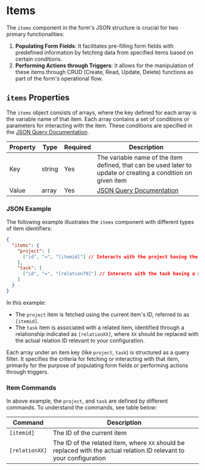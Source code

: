 # Items

The `items` component in the form's JSON structure is crucial for two primary functionalities:

1. **Populating Form Fields**: It facilitates pre-filling form fields with predefined information by fetching data from specified items based on certain conditions.
2. **Performing Actions through Triggers**: It allows for the manipulation of these items through CRUD (Create, Read, Update, Delete) functions as part of the form's operational flow.

## `items` Properties

The `items` object consists of arrays, where the key defined for each array is the variable name of that item. Each array contains a set of conditions or parameters for interacting with the item. These conditions are specified in the [JSON Query Documentation](/docs/JSON/json-query).

| Property | Type   | Required | Description |
|----------|--------|----------|-------------|
| Key      | string | Yes      | The variable name of the item defined, that can be used later to update or creating a condition on given item |
| Value    | array  | Yes      | [JSON Query Documentation](/docs/JSON/json-query) |

### JSON Example

The following example illustrates the `items` component with different types of item identifiers:

```json
{
  "items": {
    "project": [
      ["id", "=", "[itemid]"] // Interacts with the project having the current item's ID
    ],
    "task": [
      ["id", "=", "[relation79]"] // Interacts with the task having a specific relationship ID
    ]
  }
}
```

In this example:

- The `project` item is fetched using the current item's ID, referred to as `[itemid]`.
- The `task` item is associated with a related item, identified through a relationship indicated as `[relationXX]`, where `XX` should be replaced with the actual relation ID relevant to your configuration.

Each array under an item key (like `project`, `task`) is structured as a query filter. It specifies the criteria for fetching or interacting with that item, primarily for the purpose of populating form fields or performing actions through triggers.

### Item Commands
In above example, the `project`, and `task` are defined by different commands. To understand the commands, see table below:

| Command | Description |
|---------|-------------|
| `[itemid]` | The ID of the current item |
| `[relationXX]` | The ID of the related item, where `XX` should be replaced with the actual relation ID relevant to your configuration |